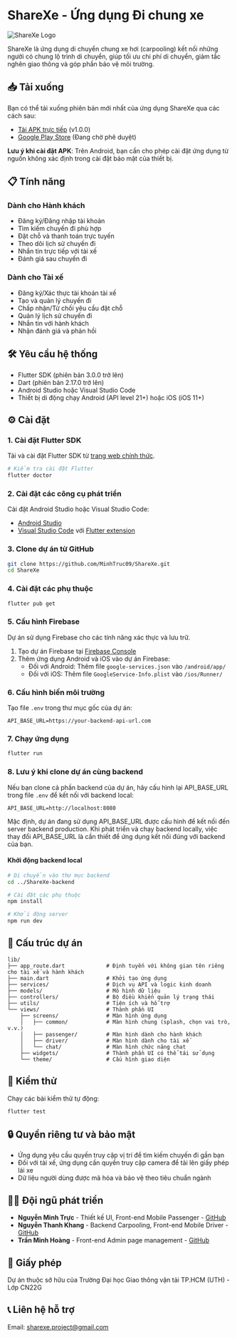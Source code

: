 # ShareXe - Ứng dụng Đi chung xe

![ShareXe Logo](https://via.placeholder.com/150x50?text=ShareXe)

ShareXe là ứng dụng di chuyển chung xe hơi (carpooling) kết nối những người có chung lộ trình di chuyển, giúp tối ưu chi phí di chuyển, giảm tắc nghẽn giao thông và góp phần bảo vệ môi trường.

## 📥 Tải xuống

Bạn có thể tải xuống phiên bản mới nhất của ứng dụng ShareXe qua các cách sau:

- [Tải APK trực tiếp](https://drive.google.com/file/d/1tYj4mNkX7vTg3W8HpRy9i_pTp7JQwRvp/view?usp=sharing) (v1.0.0)
- [Google Play Store](#) (Đang chờ phê duyệt)

**Lưu ý khi cài đặt APK**: Trên Android, bạn cần cho phép cài đặt ứng dụng từ nguồn không xác định trong cài đặt bảo mật của thiết bị.

## 📋 Tính năng

### Dành cho Hành khách
- Đăng ký/Đăng nhập tài khoản
- Tìm kiếm chuyến đi phù hợp
- Đặt chỗ và thanh toán trực tuyến
- Theo dõi lịch sử chuyến đi
- Nhắn tin trực tiếp với tài xế
- Đánh giá sau chuyến đi

### Dành cho Tài xế
- Đăng ký/Xác thực tài khoản tài xế
- Tạo và quản lý chuyến đi
- Chấp nhận/Từ chối yêu cầu đặt chỗ
- Quản lý lịch sử chuyến đi
- Nhắn tin với hành khách
- Nhận đánh giá và phản hồi

## 🛠️ Yêu cầu hệ thống

- Flutter SDK (phiên bản 3.0.0 trở lên)
- Dart (phiên bản 2.17.0 trở lên)
- Android Studio hoặc Visual Studio Code
- Thiết bị di động chạy Android (API level 21+) hoặc iOS (iOS 11+)

## ⚙️ Cài đặt

### 1. Cài đặt Flutter SDK
Tải và cài đặt Flutter SDK từ [trang web chính thức](https://flutter.dev/docs/get-started/install).

```bash
# Kiểm tra cài đặt Flutter
flutter doctor
```

### 2. Cài đặt các công cụ phát triển
Cài đặt Android Studio hoặc Visual Studio Code:
- [Android Studio](https://developer.android.com/studio)
- [Visual Studio Code](https://code.visualstudio.com/) với [Flutter extension](https://marketplace.visualstudio.com/items?itemName=Dart-Code.flutter)

### 3. Clone dự án từ GitHub
```bash
git clone https://github.com/MinhTruc09/ShareXe.git
cd ShareXe
```

### 4. Cài đặt các phụ thuộc
```bash
flutter pub get
```

### 5. Cấu hình Firebase
Dự án sử dụng Firebase cho các tính năng xác thực và lưu trữ.

1. Tạo dự án Firebase tại [Firebase Console](https://console.firebase.google.com/)
2. Thêm ứng dụng Android và iOS vào dự án Firebase:
   - Đối với Android: Thêm file `google-services.json` vào `/android/app/`
   - Đối với iOS: Thêm file `GoogleService-Info.plist` vào `/ios/Runner/`

### 6. Cấu hình biến môi trường
Tạo file `.env` trong thư mục gốc của dự án:

```
API_BASE_URL=https://your-backend-api-url.com
```

### 7. Chạy ứng dụng
```bash
flutter run
```

### 8. Lưu ý khi clone dự án cùng backend
Nếu bạn clone cả phần backend của dự án, hãy cấu hình lại API_BASE_URL trong file `.env` để kết nối với backend local:

```
API_BASE_URL=http://localhost:8080
```

Mặc định, dự án đang sử dụng API_BASE_URL được cấu hình để kết nối đến server backend production. Khi phát triển và chạy backend locally, việc thay đổi API_BASE_URL là cần thiết để ứng dụng kết nối đúng với backend của bạn.

#### Khởi động backend local
```bash
# Di chuyển vào thư mục backend
cd ../ShareXe-backend

# Cài đặt các phụ thuộc
npm install

# Khởi động server
npm run dev
```

## 📂 Cấu trúc dự án

```
lib/
├── app_route.dart             # Định tuyến với không gian tên riêng cho tài xế và hành khách
├── main.dart                  # Khởi tạo ứng dụng
├── services/                  # Dịch vụ API và logic kinh doanh
├── models/                    # Mô hình dữ liệu
├── controllers/               # Bộ điều khiển quản lý trạng thái
├── utils/                     # Tiện ích và hỗ trợ
└── views/                     # Thành phần UI
    ├── screens/               # Màn hình ứng dụng
    │   ├── common/            # Màn hình chung (splash, chọn vai trò, v.v.)
    │   ├── passenger/         # Màn hình dành cho hành khách
    │   ├── driver/            # Màn hình dành cho tài xế
    │   └── chat/              # Màn hình chức năng chat
    ├── widgets/               # Thành phần UI có thể tái sử dụng
    └── theme/                 # Cấu hình giao diện
```

## 🧪 Kiểm thử

Chạy các bài kiểm thử tự động:
```bash
flutter test
```

## 🔒 Quyền riêng tư và bảo mật

- Ứng dụng yêu cầu quyền truy cập vị trí để tìm kiếm chuyến đi gần bạn
- Đối với tài xế, ứng dụng cần quyền truy cập camera để tải lên giấy phép lái xe
- Dữ liệu người dùng được mã hóa và bảo vệ theo tiêu chuẩn ngành

## 👨‍💻 Đội ngũ phát triển

- **Nguyễn Minh Trực** - Thiết kế UI, Front-end Mobile Passenger - [GitHub](https://github.com/MinhTruc09)
- **Nguyễn Thanh Khang** - Backend Carpooling, Front-end Mobile Driver - [GitHub](https://github.com/tkhan2004)
- **Trần Minh Hoàng** - Front-end Admin page management - [GitHub](https://github.com/TranMinhHoang267)

## 📜 Giấy phép

Dự án thuộc sở hữu của Trường Đại học Giao thông vận tải TP.HCM (UTH) - Lớp CN22G

## 📞 Liên hệ hỗ trợ

Email: sharexe.project@gmail.com